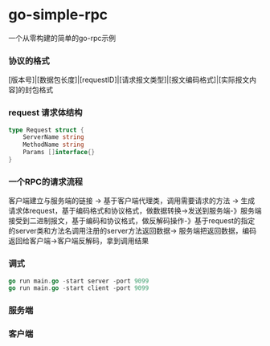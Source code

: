 # go-simple-rpc
一个从零构建的简单的go-rpc示例

### 协议的格式
[版本号]|[数据包长度]|[requestID]|[请求报文类型]|[报文编码格式]|[实际报文内容]的封包格式
### request 请求体结构
```go
type Request struct {
	ServerName string
	MethodName string
	Params []interface{}
}
```
### 一个RPC的请求流程
客户端建立与服务端的链接 -> 基于客户端代理类，调用需要请求的方法 -> 生成请求体request，基于编码格式和协议格式，做数据转换->发送到服务端-》服务端接受到二进制报文，基于编码和协议格式，做反解码操作-》基于request的指定的server类和方法名调用注册的server方法返回数据-> 服务端把返回数据，编码返回给客户端->客户端反解码，拿到调用结果
### 调式
```go
go run main.go -start server -port 9099
go run main.go -start client -port 9099
```
### 服务端

### 客户端
